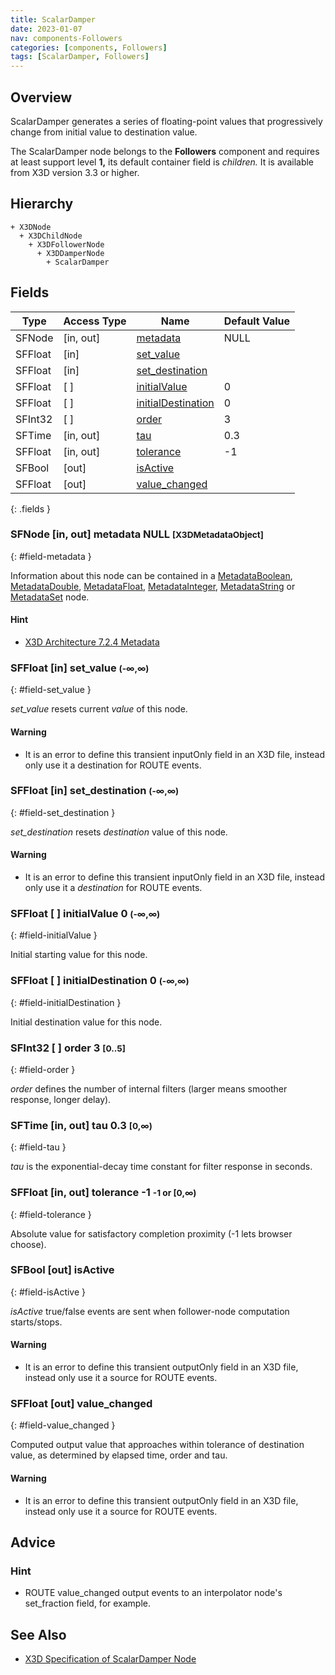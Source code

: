```yaml
---
title: ScalarDamper
date: 2023-01-07
nav: components-Followers
categories: [components, Followers]
tags: [ScalarDamper, Followers]
---
```

<style>
.post h3 {
  word-spacing: 0.2em;
}
</style>

## Overview

ScalarDamper generates a series of floating-point values that progressively change from initial value to destination value.

The ScalarDamper node belongs to the **Followers** component and requires at least support level **1,** its default container field is *children.* It is available from X3D version 3.3 or higher.

## Hierarchy

```
+ X3DNode
  + X3DChildNode
    + X3DFollowerNode
      + X3DDamperNode
        + ScalarDamper
```

## Fields

| Type | Access Type | Name | Default Value |
| ---- | ----------- | ---- | ------------- |
| SFNode | [in, out] | [metadata](#field-metadata) | NULL  |
| SFFloat | [in] | [set_value](#field-set_value) |  |
| SFFloat | [in] | [set_destination](#field-set_destination) |  |
| SFFloat | [ ] | [initialValue](#field-initialValue) | 0  |
| SFFloat | [ ] | [initialDestination](#field-initialDestination) | 0  |
| SFInt32 | [ ] | [order](#field-order) | 3  |
| SFTime | [in, out] | [tau](#field-tau) | 0.3  |
| SFFloat | [in, out] | [tolerance](#field-tolerance) | -1  |
| SFBool | [out] | [isActive](#field-isActive) |  |
| SFFloat | [out] | [value_changed](#field-value_changed) |  |
{: .fields }

### SFNode [in, out] **metadata** NULL <small>[X3DMetadataObject]</small>
{: #field-metadata }

Information about this node can be contained in a [MetadataBoolean](/x_ite/components/core/metadataboolean/), [MetadataDouble](/x_ite/components/core/metadatadouble/), [MetadataFloat](/x_ite/components/core/metadatafloat/), [MetadataInteger](/x_ite/components/core/metadatainteger/), [MetadataString](/x_ite/components/core/metadatastring/) or [MetadataSet](/x_ite/components/core/metadataset/) node.

#### Hint

- [X3D Architecture 7.2.4 Metadata](https://www.web3d.org/specifications/X3Dv4/ISO-IEC19775-1v4-IS/Part01/components/core.html#Metadata)

### SFFloat [in] **set_value** <small>(-∞,∞)</small>
{: #field-set_value }

*set_value* resets current *value* of this node.

#### Warning

- It is an error to define this transient inputOnly field in an X3D file, instead only use it a destination for ROUTE events.

### SFFloat [in] **set_destination** <small>(-∞,∞)</small>
{: #field-set_destination }

*set_destination* resets *destination* value of this node.

#### Warning

- It is an error to define this transient inputOnly field in an X3D file, instead only use it a *destination* for ROUTE events.

### SFFloat [ ] **initialValue** 0 <small>(-∞,∞)</small>
{: #field-initialValue }

Initial starting value for this node.

### SFFloat [ ] **initialDestination** 0 <small>(-∞,∞)</small>
{: #field-initialDestination }

Initial destination value for this node.

### SFInt32 [ ] **order** 3 <small>[0..5]</small>
{: #field-order }

*order* defines the number of internal filters (larger means smoother response, longer delay).

### SFTime [in, out] **tau** 0.3 <small>[0,∞)</small>
{: #field-tau }

*tau* is the exponential-decay time constant for filter response in seconds.

### SFFloat [in, out] **tolerance** -1 <small>-1 or [0,∞)</small>
{: #field-tolerance }

Absolute value for satisfactory completion proximity (-1 lets browser choose).

### SFBool [out] **isActive**
{: #field-isActive }

*isActive* true/false events are sent when follower-node computation starts/stops.

#### Warning

- It is an error to define this transient outputOnly field in an X3D file, instead only use it a source for ROUTE events.

### SFFloat [out] **value_changed**
{: #field-value_changed }

Computed output value that approaches within tolerance of destination value, as determined by elapsed time, order and tau.

#### Warning

- It is an error to define this transient outputOnly field in an X3D file, instead only use it a source for ROUTE events.

## Advice

### Hint

- ROUTE value_changed output events to an interpolator node's set_fraction field, for example.

## See Also

- [X3D Specification of ScalarDamper Node](https://www.web3d.org/documents/specifications/19775-1/V4.0/Part01/components/followers.html#ScalarDamper)
